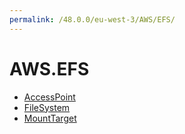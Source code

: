 ```yaml
---
permalink: /48.0.0/eu-west-3/AWS/EFS/
---
```


# AWS.EFS



* [AccessPoint](AccessPoint.md)
* [FileSystem](FileSystem.md)
* [MountTarget](MountTarget.md)